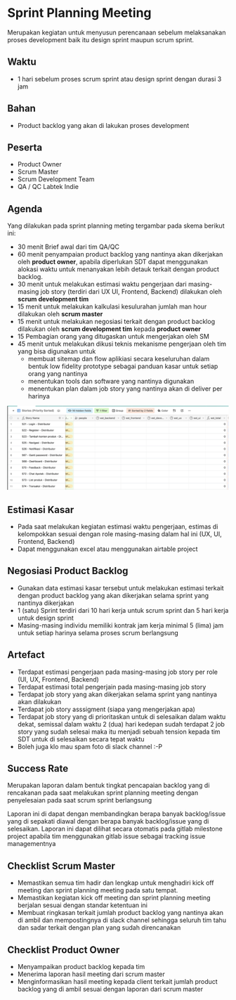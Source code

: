 # Sprint Planning Meeting

Merupakan kegiatan untuk menyusun perencanaan sebelum melaksanakan proses development baik itu design
sprint maupun scrum sprint.

## Waktu

- 1 hari sebelum proses scrum sprint atau design sprint dengan durasi 3 jam

## Bahan

- Product backlog yang akan di lakukan proses development

## Peserta

- Product Owner
- Scrum Master
- Scrum Development Team
- QA / QC Labtek Indie

## Agenda

Yang dilakukan pada sprint planning meting tergambar pada skema berikut ini:

- 30 menit Brief awal dari tim QA/QC
- 60 menit penyampaian product backlog yang nantinya akan dikerjakan oleh **product owner**, apabila 
  diperlukan SDT dapat menggunakan alokasi waktu untuk menanyakan lebih detauk terkait dengan 
  product backlog.
- 30 menit untuk melakukan estimasi waktu pengerjaan dari masing-masing job story (terdiri dari UX
  UI, Frontend, Backend) dilakukan oleh **scrum development tim**
- 15 menit untuk melakukan kalkulasi kesulurahan jumlah man hour dilakukan oleh **scrum master**
- 15 menit untuk melakukan negosiasi terkait dengan product backlog dilakukan oleh 
  **scrum development tim** kepada **product owner**
- 15 Pembagian orang yang ditugaskan untuk mengerjakan oleh SM
- 45 menit untuk melakukan dikusi teknis mekanisme pengerjaan oleh tim yang bisa digunakan untuk
  - membuat sitemap dan flow aplikiasi secara keseluruhan dalam bentuk low fidelity prototype sebagai
    panduan kasar untuk setiap orang yang nantinya
  - menentukan tools dan software yang nantinya digunakan
  - menentukan plan dalam job story yang nantinya akan di deliver per harinya

![Estimasi Kasar](./assets/spm-estimasi-kasar.png)

## Estimasi Kasar

- Pada saat melakukan kegiatan estimasi waktu pengerjaan, estimas di kelompokkan sesuai dengan role 
  masing-masing dalam hal ini (UX, UI, Frontend, Backend)
- Dapat menggunakan excel atau menggunakan airtable project

## Negosiasi Product Backlog

- Gunakan data estimasi kasar tersebut untuk melakukan estimasi terkait dengan product backlog yang 
  akan dikerjakan selama sprint yang nantinya dikerjakan
- 1 (satu) Sprint terdiri dari 10 hari kerja untuk scrum sprint dan 5 hari kerja untuk design sprint
- Masing-masing individu memiliki kontrak jam kerja minimal 5 (lima) jam untuk setiap harinya selama 
  proses scrum berlangsung

## Artefact

- Terdapat estimasi pengerjaan pada masing-masing job story per role (UI, UX, Frontend, Backend)
- Terdapat estimasi total pengerjain pada masing-masing job story
- Terdapat job story yang akan dikerjakan selama sprint yang nantinya akan dilakukan
- Terdapat job story asssigment (siapa yang mengerjakan apa)
- Terdapat job story yang di prioritaskan untuk di selesaikan dalam waktu dekat, semissal dalam 
  waktu 2 (dua) hari kedepan sudah terdapat 2 job story yang sudah selesai maka itu menjadi sebuah 
  tension kepada tim SDT untuk di selesaikan secara tepat waktu
- Boleh juga klo mau spam foto di slack channel :-P

## Success Rate

Merupakan laporan dalam bentuk tingkat pencapaian backlog yang di rencakanan pada saat melakukan sprint 
planning meeting dengan penyelesaian pada saat scrum sprint berlangsung

Laporan ini di dapat dengan membandingkan berapa banyak backlog/issue yang di sepakati diawal dengan
berapa banyak backlog/issue yang di selesaikan. Laporan ini dapat dilihat secara otomatis pada gitlab
milestone project apabila tim menggunakan gitlab issue sebagai tracking issue managementnya

## Checklist Scrum Master

- Memastikan semua tim hadir dan lengkap untuk menghadiri kick off meeting dan sprint planning meeting
  pada satu tempat.
- Memastikan kegiatan kick off meeting dan sprint planning meeting berjalan sesuai dengan standar
  ketentuan ini
- Membuat ringkasan terkait jumlah product backlog yang nantinya akan di ambil dan mempostingnya di 
  slack channel sehingga seluruh tim tahu dan sadar terkait dengan plan yang sudah direncanakan

## Checklist Product Owner

- Menyampaikan product backlog kepada tim
- Menerima laporan hasil meeting dari scrum master
- Menginformasikan hasil meeting kepada client terkait jumlah product backlog yang di ambil sesuai
  dengan laporan dari scrum master